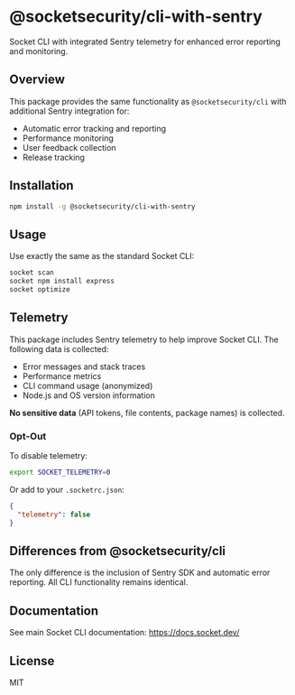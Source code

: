 # @socketsecurity/cli-with-sentry

Socket CLI with integrated Sentry telemetry for enhanced error reporting and monitoring.

## Overview

This package provides the same functionality as `@socketsecurity/cli` with additional Sentry integration for:
- Automatic error tracking and reporting
- Performance monitoring
- User feedback collection
- Release tracking

## Installation

```bash
npm install -g @socketsecurity/cli-with-sentry
```

## Usage

Use exactly the same as the standard Socket CLI:

```bash
socket scan
socket npm install express
socket optimize
```

## Telemetry

This package includes Sentry telemetry to help improve Socket CLI. The following data is collected:

- Error messages and stack traces
- Performance metrics
- CLI command usage (anonymized)
- Node.js and OS version information

**No sensitive data** (API tokens, file contents, package names) is collected.

### Opt-Out

To disable telemetry:

```bash
export SOCKET_TELEMETRY=0
```

Or add to your `.socketrc.json`:

```json
{
  "telemetry": false
}
```

## Differences from @socketsecurity/cli

The only difference is the inclusion of Sentry SDK and automatic error reporting. All CLI functionality remains identical.

## Documentation

See main Socket CLI documentation: https://docs.socket.dev/

## License

MIT
